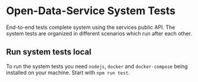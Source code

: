 # Open-Data-Service System Tests
End-to-end tests complete system using the services public API.
The system tests are organized in different scenarios which run after each other.

## Run system tests local

To run the system tests you need `nodejs`, `docker` and `docker-compose` being installed on your machine.
Start with `npm run test`. 
